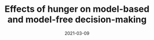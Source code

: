 ---
layout: page
title: "Effects of hunger on model-based and model-free decision-making"
description: "In this study, healthy participants were tested on the effects of hunger on risk preferences in two complementary tasks. In the experience-based task, participants learned the outcomes of options through sampling, whereas in the description-based task, the outcome probabilities and reward magnitudes were explicitly presented on the screen. The choices were further categorised into three different decision contexts: positive, negative or mixed decision context. Positive decision contexts concern choices between two options with equal expected value, but different level of risk, with outcomes above the average reward. Negative decision contexts concern choices between two options with equal expected value, but different level of risk, below the average reward. Mixed contexts concern choices between two options with different expected values. Please see downloadable text file for full data description, or visit https://data.mrc.ox.ac.uk/data-set/effects-hunger-experiential-and-explicit-risk-taking where the data itself is also available to download."
outlet: University of Oxford
date: "2021-03-09"
redirect: https://ora.ox.ac.uk/objects/uuid:c306a66b-aab2-4813-9bb8-14031f319484
img: 
importance: 2
category: 2021
---